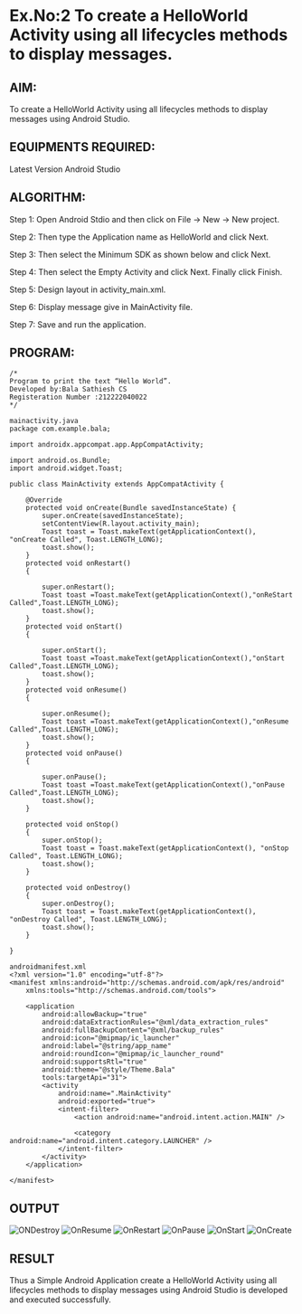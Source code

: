 # Ex.No:2 To create a HelloWorld Activity using all lifecycles methods to display messages.


## AIM:

To create a HelloWorld Activity using all lifecycles methods to display messages using Android Studio.

## EQUIPMENTS REQUIRED:

Latest Version Android Studio
## ALGORITHM:
Step 1: Open Android Stdio and then click on File -> New -> New project.

Step 2: Then type the Application name as HelloWorld and click Next. 

Step 3: Then select the Minimum SDK as shown below and click Next.

Step 4: Then select the Empty Activity and click Next. Finally click Finish.

Step 5: Design layout in activity_main.xml.

Step 6: Display message give in MainActivity file.

Step 7: Save and run the application.

## PROGRAM:
```
/*
Program to print the text “Hello World”.
Developed by:Bala Sathiesh CS 
Registeration Number :212222040022
*/
```
```
mainactivity.java
package com.example.bala;

import androidx.appcompat.app.AppCompatActivity;

import android.os.Bundle;
import android.widget.Toast;

public class MainActivity extends AppCompatActivity {

    @Override
    protected void onCreate(Bundle savedInstanceState) {
        super.onCreate(savedInstanceState);
        setContentView(R.layout.activity_main);
        Toast toast = Toast.makeText(getApplicationContext(), "onCreate Called", Toast.LENGTH_LONG);
        toast.show();
    }
    protected void onRestart()
    {

        super.onRestart();
        Toast toast =Toast.makeText(getApplicationContext(),"onReStart Called",Toast.LENGTH_LONG);
        toast.show();
    }
    protected void onStart()
    {

        super.onStart();
        Toast toast =Toast.makeText(getApplicationContext(),"onStart Called",Toast.LENGTH_LONG);
        toast.show();
    }
    protected void onResume()
    {

        super.onResume();
        Toast toast =Toast.makeText(getApplicationContext(),"onResume Called",Toast.LENGTH_LONG);
        toast.show();
    }
    protected void onPause()
    {

        super.onPause();
        Toast toast =Toast.makeText(getApplicationContext(),"onPause Called",Toast.LENGTH_LONG);
        toast.show();
    }

    protected void onStop()
    {
        super.onStop();
        Toast toast = Toast.makeText(getApplicationContext(), "onStop Called", Toast.LENGTH_LONG);
        toast.show();
    }

    protected void onDestroy()
    {
        super.onDestroy();
        Toast toast = Toast.makeText(getApplicationContext(), "onDestroy Called", Toast.LENGTH_LONG);
        toast.show();
    }

}
```
```
androidmanifest.xml
<?xml version="1.0" encoding="utf-8"?>
<manifest xmlns:android="http://schemas.android.com/apk/res/android"
    xmlns:tools="http://schemas.android.com/tools">

    <application
        android:allowBackup="true"
        android:dataExtractionRules="@xml/data_extraction_rules"
        android:fullBackupContent="@xml/backup_rules"
        android:icon="@mipmap/ic_launcher"
        android:label="@string/app_name"
        android:roundIcon="@mipmap/ic_launcher_round"
        android:supportsRtl="true"
        android:theme="@style/Theme.Bala"
        tools:targetApi="31">
        <activity
            android:name=".MainActivity"
            android:exported="true">
            <intent-filter>
                <action android:name="android.intent.action.MAIN" />

                <category android:name="android.intent.category.LAUNCHER" />
            </intent-filter>
        </activity>
    </application>

</manifest>
```

## OUTPUT
![ONDestroy](https://github.com/BalaSathiesh/lifecyclemethods/assets/128462891/d316d0e5-48c3-4bbe-855e-98a1cbe1cf4e)
![OnResume](https://github.com/BalaSathiesh/lifecyclemethods/assets/128462891/2aabe914-5223-4ff9-8023-b1da0845b287)
![OnRestart](https://github.com/BalaSathiesh/lifecyclemethods/assets/128462891/ba3432f9-264b-4d09-a16a-949ad5c78e99)
![OnPause](https://github.com/BalaSathiesh/lifecyclemethods/assets/128462891/9b19740c-4d93-45d8-b257-39615f2b2fe5)
![OnStart](https://github.com/BalaSathiesh/lifecyclemethods/assets/128462891/cb1cb137-ca3d-4a15-a6cd-df3f5fa76b2a)
![OnCreate](https://github.com/BalaSathiesh/lifecyclemethods/assets/128462891/94fa91fe-98c7-4588-869b-fe981a96b2d7)




## RESULT
Thus a Simple Android Application create a HelloWorld Activity using all lifecycles methods to display messages using Android Studio is developed and executed successfully.
